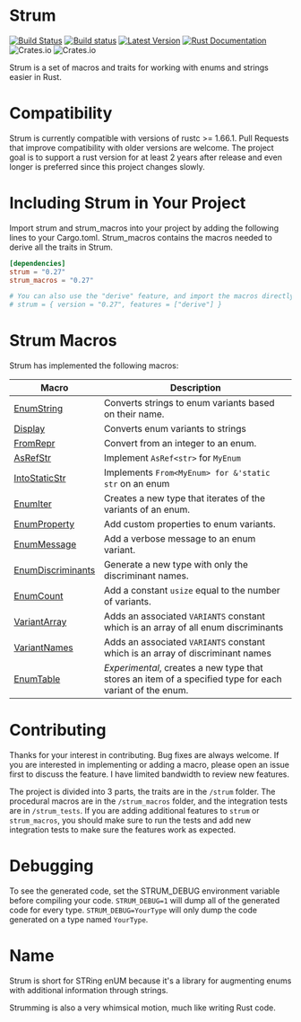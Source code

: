 # Strum

[![Build Status](https://travis-ci.com/Peternator7/strum.svg?branch=master)](https://travis-ci.com/Peternator7/strum)
[![Build status](https://ci.appveyor.com/api/projects/status/ji4f6n2m5lvu11xt?svg=true)](https://ci.appveyor.com/project/Peternator7/strum)
[![Latest Version](https://img.shields.io/crates/v/strum.svg)](https://crates.io/crates/strum)
[![Rust Documentation](https://docs.rs/strum/badge.svg)](https://docs.rs/strum)
![Crates.io](https://img.shields.io/crates/l/strum)
![Crates.io](https://img.shields.io/crates/d/strum)

Strum is a set of macros and traits for working with enums and strings easier in Rust.

# Compatibility

Strum is currently compatible with versions of rustc >= 1.66.1. Pull Requests that improve compatibility with older
versions are welcome. The project goal is to support a rust version for at least 2 years after release 
and even longer is preferred since this project changes slowly.

# Including Strum in Your Project

Import strum and strum_macros into your project by adding the following lines to your
Cargo.toml. Strum_macros contains the macros needed to derive all the traits in Strum.

```toml
[dependencies]
strum = "0.27"
strum_macros = "0.27"

# You can also use the "derive" feature, and import the macros directly from "strum"
# strum = { version = "0.27", features = ["derive"] }
```

# Strum Macros

Strum has implemented the following macros:

| Macro | Description |
| --- | ----------- |
| [EnumString] | Converts strings to enum variants based on their name. |
| [Display] | Converts enum variants to strings |
| [FromRepr] | Convert from an integer to an enum. |
| [AsRefStr] | Implement `AsRef<str>` for `MyEnum` |
| [IntoStaticStr] | Implements `From<MyEnum> for &'static str` on an enum |
| [EnumIter] | Creates a new type that iterates of the variants of an enum. |
| [EnumProperty] | Add custom properties to enum variants. |
| [EnumMessage] | Add a verbose message to an enum variant. |
| [EnumDiscriminants] | Generate a new type with only the discriminant names. |
| [EnumCount] | Add a constant `usize` equal to the number of variants. |
| [VariantArray] | Adds an associated `VARIANTS` constant which is an array of all enum discriminants |
| [VariantNames] | Adds an associated `VARIANTS` constant which is an array of discriminant names |
| [EnumTable] | *Experimental*, creates a new type that stores an item of a specified type for each variant of the enum. |

# Contributing

Thanks for your interest in contributing. Bug fixes are always welcome. If you are interested in implementing or
adding a macro, please open an issue first to discuss the feature. I have limited bandwidth to review new features.

The project is divided into 3 parts, the traits are in the
`/strum` folder. The procedural macros are in the `/strum_macros` folder, and the integration tests are
in `/strum_tests`. If you are adding additional features to `strum` or `strum_macros`, you should make sure
to run the tests and add new integration tests to make sure the features work as expected.

# Debugging

To see the generated code, set the STRUM_DEBUG environment variable before compiling your code.
`STRUM_DEBUG=1` will dump all of the generated code for every type. `STRUM_DEBUG=YourType` will
only dump the code generated on a type named `YourType`.

# Name

Strum is short for STRing enUM because it's a library for augmenting enums with additional
information through strings.

Strumming is also a very whimsical motion, much like writing Rust code.

[EnumString]: https://docs.rs/strum_macros/latest/strum_macros/derive.EnumString.html
[Display]: https://docs.rs/strum_macros/latest/strum_macros/derive.Display.html
[AsRefStr]: https://docs.rs/strum_macros/latest/strum_macros/derive.AsRefStr.html
[IntoStaticStr]: https://docs.rs/strum_macros/latest/strum_macros/derive.IntoStaticStr.html
[EnumIter]: https://docs.rs/strum_macros/latest/strum_macros/derive.EnumIter.html
[EnumIs]: https://docs.rs/strum_macros/latest/strum_macros/derive.EnumIs.html
[EnumProperty]: https://docs.rs/strum_macros/latest/strum_macros/derive.EnumProperty.html
[EnumMessage]: https://docs.rs/strum_macros/latest/strum_macros/derive.EnumMessage.html
[EnumDiscriminants]: https://docs.rs/strum_macros/latest/strum_macros/derive.EnumDiscriminants.html
[EnumCount]: https://docs.rs/strum_macros/latest/strum_macros/derive.EnumCount.html
[FromRepr]: https://docs.rs/strum_macros/latest/strum_macros/derive.FromRepr.html
[VariantArray]: https://docs.rs/strum_macros/latest/strum_macros/derive.VariantArray.html
[VariantNames]: https://docs.rs/strum_macros/latest/strum_macros/derive.VariantNames.html
[EnumTable]: https://docs.rs/strum_macros/latest/strum_macros/derive.EnumTable.html

